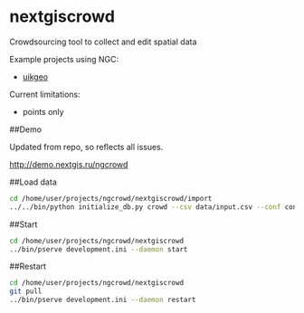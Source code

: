 nextgiscrowd
============

Crowdsourcing tool to collect and edit spatial data

Example projects using NGC:

* [uikgeo](http://uikgeo.ru)

Current limitations:

* points only

##Demo

Updated from repo, so reflects all issues.

http://demo.nextgis.ru/ngcrowd

##Load data
```bash
cd /home/user/projects/ngcrowd/nextgiscrowd/import
../../bin/python initialize_db.py crowd --csv data/input.csv --conf config.json --db_conf ../development.ini
```

##Start

```bash
cd /home/user/projects/ngcrowd/nextgiscrowd
../bin/pserve development.ini --daemon start
```

##Restart

```bash
cd /home/user/projects/ngcrowd/nextgiscrowd
git pull
../bin/pserve development.ini --daemon restart
```
